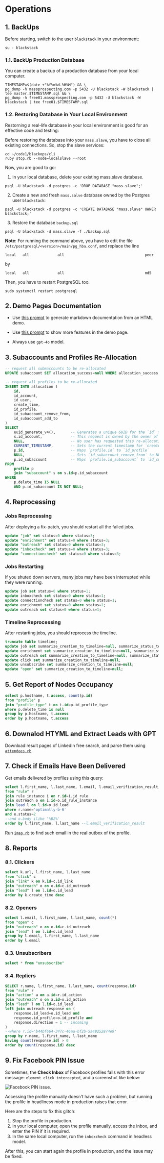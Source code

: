 # Operations

## 1. BackUps

Before starting, switch to the user `blackstack` in your environment:

```
su - blackstack
```

### 1.1. BackUp Production Database

You can create a backup of a production database from your local computer.

```
TIMESTAMP=$(date +"%Y%m%d.%H%M") && \
pg_dump -h massprospecting.com -p 5432 -U blackstack -W blackstack | tee master.$TIMESTAMP.sql && \
pg_dump -h free01.massprospecting.com -p 5432 -U blackstack -W blackstack | tee free01.$TIMESTAMP.sql
```

### 1.2. Restoring Database in Your Local Environment

Restorning a real-life database in your local environment is good for an effective code and testing:

Before restoring the database into your `mass.slave`, you have to close all existing connections.
So, stop the slave services:

```
cd ~/code1/blackops/cli
ruby stop.rb --node=localslave --root
```

Now, you are good to go:

1. In your local database, delete your existing mass.slave database.

```
psql -U blackstack -d postgres -c 'DROP DATABASE "mass.slave";'
```

2. Create a new and fresh `mass.salve` database owned by the Postgres user `blackstack`:

```
psql -U blackstack -d postgres -c 'CREATE DATABASE "mass.slave" OWNER blackstack;'
```

3. Restore the database `backup.sql`

```
psql -U blackstack -d mass.slave -f ./backup.sql
```

**Note:** For running the command above, you have to edit the file `/etc/postgresql/<version>/main/pg_hba.conf`, and replace the line

```
local   all             all                                     peer
```

by

```
local   all             all                                     md5
```

Then, you have to restart PostgreSQL too.

```
sudo systemctl restart postgresql
```

## 2. Demo Pages Documentation

- Use [this prompt](./gpt-demo-markdown-generation.txt) to generate markdown documentation from an HTML demo.

- Use [this prompt](./gpt-demo-html-generation.txt) to show more features in the demo page.

- Always use `gpt-4o` model.

## 3. Subaccounts and Profiles Re-Allocation

```sql
-- request all submaccounts to be re-allocated
UPDATE subaccount SET allocation_success=null WHERE allocation_success IS NOT NULL;
```

```sql
-- request all profiles to be re-allocated
INSERT INTO allocation (
    id,
    id_account,
    id_user,
    create_time,
    id_profile,
    id_subaccount_remove_from,
    id_subaccount_add_to
)
SELECT
    uuid_generate_v4(),       -- Generates a unique GUID for the `id` field
    s.id_account,		      -- This request is owned by the owner of the subaccount.
    NULL,           		  -- No user has requested this re-allocation.
    CURRENT_TIMESTAMP,		  -- Sets the current timestamp for `create_time`
    p.id,                     -- Maps `profile.id` to `id_profile`
    NULL,                     -- Sets `id_subaccount_remove_from` to NULL
    p.id_subaccount           -- Maps `profile.id_subaccount` to `id_subaccount_add_to`
FROM
    profile p
    join "subaccount" s on s.id=p.id_subaccount
WHERE
    p.delete_time IS NULL
    AND p.id_subaccount IS NOT NULL;
```

## 4. Reprocessing

### Jobs Reprocessing

After deploying a fix-patch, you should restart all the failed jobs.

```sql
update "job" set status=0 where status=3; 
update "enrichment" set status=0 where status=3; 
update "outreach" set status=0 where status=3; 
update "inboxcheck" set status=0 where status=3; 
update "connectioncheck" set status=0 where status=3; 
```

### Jobs Restarting

If you shuted down servers, many jobs may have been interrupted while they were running.

```sql
update job set status=0 where status=1;
update inboxcheck set status=0 where status=1;
update connectioncheck set status=0 where status=1;
update enrichment set status=0 where status=1;
update outreach set status=0 where status=1;
```

### Timeline Reprocessing

After restarting jobs, you should reprocess the timeline.

```sql
truncate table timeline;
update job set summarize_creation_to_timeline=null, summarize_status_to_timeline=null;
update enrichment set summarize_creation_to_timeline=null, summarize_status_to_timeline=null;
update outreach set summarize_creation_to_timeline=null, summarize_status_to_timeline=null;
update click set summarize_creation_to_timeline=null;
update unsubscribe set summarize_creation_to_timeline=null;
update "open" set summarize_creation_to_timeline=null;
```

## 5. Get Report of Nodes Occupancy

```sql
select p.hostname, t.access, count(p.id)
from "profile" p
join "profile_type" t on t.id=p.id_profile_type
where p.delete_time is null
group by p.hostname, t.access
order by p.hostname, t.access
```

## 6. Downalod HTYML and Extract Leads with GPT

Download result pages of LinkedIn free search, and parse them using [`attendees.rb`](./assets/scripts/attendees.rb).

## 7. Check if Emails Have Been Delivered

Get emails delivered by profiles using this query:

```sql
select l.first_name, l.last_name, l.email, l.email_verification_result, o.done_time, o.body
from "rule" r
join rule_instance i on r.id=i.id_rule
join outreach o on i.id=o.id_rule_instance
join lead l on l.id=o.id_lead
where r.name='optimally-b-6'
and o.status=2
--and o.body ilike '%B2%'
order by l.first_name, l.last_name --l.email_verification_result
```

Run [`imap.rb`](./assets/scripts/imap.rb) to find such email in the real outbox of the profile.

## 8. Reports

### 8.1. Clickers

```sql
select k.url, l.first_name, l.last_name
from "click" c
join "link" k on k.id=c.id_link
join "outreach" o on o.id=c.id_outreach
join "lead" l on l.id=o.id_lead
order by k.create_time desc
```

### 8.2. Openers

```sql
select l.email, l.first_name, l.last_name, count(*)
from "open" c
join "outreach" o on o.id=c.id_outreach
join "lead" l on l.id=o.id_lead
group by l.email, l.first_name, l.last_name
order by l.email
```

### 8.3. Unsubscribers

```sql
select * from "unsubscribe"
```

### 8.4. Repliers

```sql
SELECT r.name, l.first_name, l.last_name, count(response.id)
from "rule" r
join "action" a on a.id=r.id_action
join "outreach" o on a.id=o.id_action
join "lead" l on l.id=o.id_lead
left join outreach response on (
	response.id_lead=o.id_lead and
	response.id_profile=o.id_profile and
	response.direction = 1 -- incoming
)
--where r.id='b44bf664-347c-46aa-bf2b-5a49252874e9'
group by r.name, l.first_name, l.last_name
having count(response.id) > 0
order by count(response.id) desc
```

## 9. Fix Facebook PIN Issue

Sometimes, the **Check Inbox** of Facebook profiles fails with this error message: `element click intercepted`, and a screenshot like below:

![Facebook PIN issue](./assets/images/facebook-pin-issue.png).

Accessing the profile manually doesn't have such a problem, but running the profile in headliness mode in production raises that error.

Here are the steps to fix this glitch:

1. Stop the profile in production.
2. In your local computer, open the profile manually, access the inbox, and enter the PIN if it is required.
3. In the same local computer, run the `inboxcheck` command in headless model.

After this, you can start again the profile in production, and the issue may be fixed.